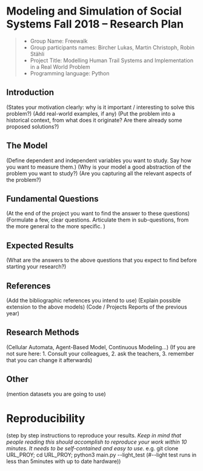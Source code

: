 # Modeling and Simulation of Social Systems Fall 2018 – Research Plan

> * Group Name: Freewalk
> * Group participants names: Bircher Lukas, Martin Christoph, Robin Stähli
> * Project Title: Modelling Human Trail Systems and Implementation in a Real World Problem
> * Programming language: Python

## Introduction

(States your motivation clearly: why is it important / interesting to solve this problem?)
(Add real-world examples, if any)
(Put the problem into a historical context, from what does it originate? Are there already some proposed solutions?)

## The Model

(Define dependent and independent variables you want to study. Say how you want to measure them.) (Why is your model a good abstraction of the problem you want to study?) (Are you capturing all the relevant aspects of the problem?)


## Fundamental Questions

(At the end of the project you want to find the answer to these questions)
(Formulate a few, clear questions. Articulate them in sub-questions, from the more general to the more specific. )


## Expected Results

(What are the answers to the above questions that you expect to find before starting your research?)


## References 

(Add the bibliographic references you intend to use)
(Explain possible extension to the above models)
(Code / Projects Reports of the previous year)


## Research Methods

(Cellular Automata, Agent-Based Model, Continuous Modeling...) (If you are not sure here: 1. Consult your colleagues, 2. ask the teachers, 3. remember that you can change it afterwards)


## Other

(mention datasets you are going to use)

# Reproducibility

(step by step instructions to reproduce your results. *Keep in mind that people reading this should accomplish to reproduce your work within 10 minutes. It needs to be self-contained and easy to use*. e.g. git clone URL_PROY; cd URL_PROY; python3 main.py --light_test (#--light test runs in less than 5minutes with up to date hardware)) 

